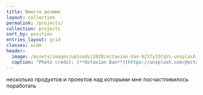 ```yaml
---
title: Вместо резюме
layout: collection
permalink: /projects/
collection: projects
sort_by: position
entries_layout: grid
classes: wide
header:
  image: /assets/images/uploads/2020/octavian-dan-b21Ty33CqVs-unsplash.jpg
  caption: "Photo credit: [**Octavian Dan**](https://unsplash.com/@octadan)"
---
```


несколько продуктов и проектов над которыми мне посчастливилось поработать
